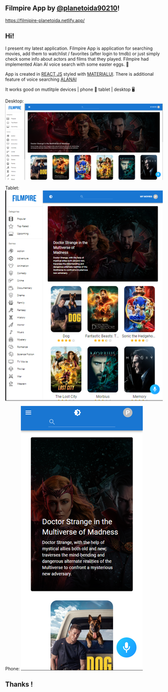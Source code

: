 ## Filmpire App by [@planetoida90210](http://github.com/planetoida90210)!

https://filmipire-planetoida.netlify.app/

## Hi! 

I present my latest application. Filmpire App is application for searching movies, add them to watchlist / favorites (after login to tmdb)
or just simply check some info about actors and films that they played. Filmpire had implemented Alan AI voice search with some easter eggs. 🥚

App is created in [REACT JS](https://reactjs.org/) styled with [MATERIALUI](https://mui.com/). There is additional feature of voice searching [ALANAI](https://alan.app/)

It works good on mutlitple devices | phone 📱 tablet | desktop 🖥️

Desktop:
![src/assets/large_device.png](src/assets/large_device.png)


Tablet:
![src/assets/tablet.png](src/assets/tablet.png)


Phone:
![src/assets/iphone.png](src/assets/iphone.png)


## Thanks !
